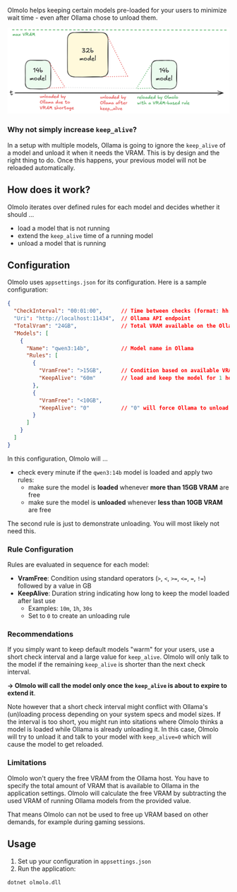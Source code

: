 Olmolo helps keeping certain models pre-loaded for your users to minimize wait time - even after Ollama chose to unload them.

![Reloading models with Olmolo](doc/timeline.png)

### Why not simply increase `keep_alive`?

In a setup with multiple models, Ollama is going to ignore the `keep_alive` of a model and unload it when it needs the VRAM. This is by design and the right thing to do. Once this happens, your previous model will not be reloaded automatically.

## How does it work?

Olmolo iterates over defined rules for each model and decides whether it should ...
 - load a model that is not running
 - extend the `keep_alive` time of a running model
 - unload a model that is running

## Configuration

Olmolo uses `appsettings.json` for its configuration. Here is a sample configuration:

```json
{
  "CheckInterval": "00:01:00",      // Time between checks (format: hh:mm:ss)
  "Uri": "http://localhost:11434",  // Ollama API endpoint
  "TotalVram": "24GB",              // Total VRAM available on the Ollama host
  "Models": [
    {
      "Name": "qwen3:14b",          // Model name in Ollama
      "Rules": [
        {
          "VramFree": ">15GB",      // Condition based on available VRAM
          "KeepAlive": "60m"        // load and keep the model for 1 hour
        },
        {
          "VramFree": "<10GB",
          "KeepAlive": "0"          // "0" will force Ollama to unload the model
        }
      ]
    }
  ]
}
```

In this configuration, Olmolo will ...
 - check every minute if the `qwen3:14b` model is loaded and apply two rules:
   - make sure the model is **loaded** whenever **more than 15GB VRAM** are free
   - make sure the model is **unloaded** whenever **less than 10GB VRAM** are free

The second rule is just to demonstrate unloading. You will most likely not need this.

### Rule Configuration

Rules are evaluated in sequence for each model:

- **VramFree**: Condition using standard operators (`>`, `<`, `>=`, `<=`, `=`, `!=`) followed by a value in GB
- **KeepAlive**: Duration string indicating how long to keep the model loaded after last use
  - Examples: `10m`, `1h`, `30s`
  - Set to `0` to create an unloading rule

### Recommendations

If you simply want to keep default models "warm" for your users, use a short check interval and a large value for `keep_alive`. Olmolo will only talk to the model if the remaining `keep_alive` is shorter than the next check interval. 

**→ Olmolo will call the model only once the `keep_alive` is about to expire to extend it**.

Note however that a short check interval might conflict with Ollama's (un)loading process depending on your system specs and model sizes. If the interval is too short, you might run into sitations where Olmolo thinks a model is loaded while Ollama is already unloading it. In this case, Olmolo will try to unload it and talk to your model with `keep_alive=0` which will cause the model to get reloaded.


### Limitations

Olmolo won't query the free VRAM from the Ollama host. You have to specify the total amount of VRAM that is available to Ollama in the application settings. Olmolo will calculate the free VRAM by subtracting the used VRAM of running Ollama models from the provided value.

That means Olmolo can not be used to free up VRAM based on other demands, for example during gaming sessions.

## Usage

1. Set up your configuration in `appsettings.json`
2. Run the application:

```bash
dotnet olmolo.dll
```